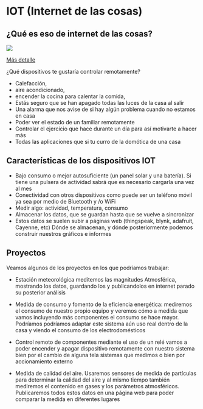 # IOT (Internet de las cosas)

## ¿Qué es eso de internet de las cosas?


![](./images/2018_Matt_Turck_IoT_Landscape_Final.png)

[Más detalle](./images/2018_Matt_Turck_IoT_Landscape_Final.png)

¿Qué dispositivos te gustaría controlar remotamente?

* Calefacción,
* aire acondicionado,
* encender la cocina para calentar la comida,
* Estás seguro que se han apagado todas las luces de la casa al salir
* Una alarma que nos avise de si hay algún problema cuando no estamos en casa
* Poder ver el estado de un familiar remotamente
* Controlar el ejercicio que hace durante un día para así motivarte a hacer más
* Todas las aplicaciones que si tu curro de la domótica de una casa

## Características de los dispositivos IOT

* Bajo consumo o mejor autosuficiente (un panel solar y una batería). Si tiene una pulsera de actividad sabrá que es necesario cargarla una vez al mes
* Conectividad con otros dispositivos como puede ser un teléfono móvil ya sea por medio de Bluetooth y /o WiFi
* Medir algo: actividad, temperatura, consumo
* Almacenar los datos, que se guardan hasta que se vuelve a sincronizar
* Estos datos se suelen subir a páginas web (thingspeak, blynk, adafruit, Cayenne, etc) Dónde se almacenan, y dónde posteriormente podemos construir nuestros gráficos e informes

## Proyectos

Veamos algunos de los proyectos en los que podríamos trabajar:

* Estación meteorológica meditemos las magnitudes Atmosférica, mostrando los datos, guardando los y publicandolos en internet parado su posterior análisis

* Medida de consumo y fomento de la eficiencia energética: mediremos el consumo de nuestro propio equipo y veremos cómo a medida que vamos incluyendo más componentes el consumo se hace mayor. Podríamos podríamos adaptar este sistema aún uso real dentro de la casa y viendo el consumo de los electrodomésticos

* Control remoto de componentes mediante el uso de un relé vamos a poder encender y apagar dispositivo remotamente con nuestro sistema bien por el cambio de alguna tela sistemas que medimos o bien por accionamiento externo

* Medida de calidad del aire. Usaremos sensores de medida de partículas para determinar la calidad del aire y al mismo tiempo también mediremos el contenido en gases y los parámetros atmosféricos. Publicaremos todos estos datos en una página web para poder comparar la medida en diferentes lugares
